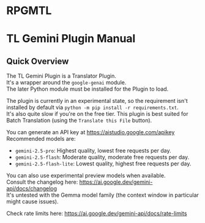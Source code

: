 # RPGMTL  
  
# TL Gemini Plugin Manual  
  
## Quick Overview  
  
The TL Gemini Plugin is a Translator Plugin.  
It's a wrapper around the `google-genai` module.  
The later Python module must be installed for the Plugin to load.  
  
The plugin is currently in an experimental state, so the requirement isn't installed by default via `python -m pip install -r requirements.txt`.  
It's also quite slow if you're on the free tier. This plugin is best suited for Batch Translation (using the `Translate this File` button).  
  
You can generate an API key at https://aistudio.google.com/apikey  
Recommended models are:  
- `gemini-2.5-pro`: Highest quality, lowest free requests per day.  
- `gemini-2.5-flash`: Moderate quality, moderate free requests per day.  
- `gemini-2.5-flash-lite`: Lowest quality, highest free requests per day.  
  
You can also use experimental preview models when available.  
Consult the changelog here: https://ai.google.dev/gemini-api/docs/changelog  
It's untested with the Gemma model family (the context window in particular might cause issues).
  
Check rate limits here: https://ai.google.dev/gemini-api/docs/rate-limits  